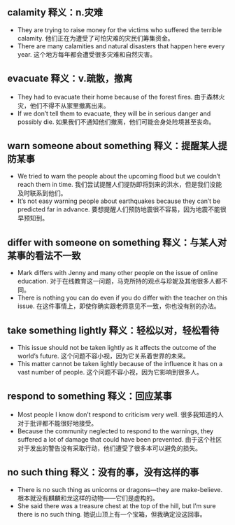 ## calamity 释义：n.灾难
* They are trying to raise money for the victims who suffered the terrible calamity. 他们正在为遭受了可怕灾难的灾民们筹集资金。
* There are many calamities and natural disasters that happen here every year. 这个地方每年都会遭受很多灾难和自然灾害。

## evacuate 释义：v.疏散，撤离
* They had to evacuate their home because of the forest fires. 由于森林火灾，他们不得不从家里撤离出来。
* If we don’t tell them to evacuate, they will be in serious danger and possibly die. 如果我们不通知他们撤离，他们可能会身处险境甚至丧命。

## warn someone about something 释义：提醒某人提防某事
* We tried to warn the people about the upcoming flood but we couldn’t reach them in time. 我们尝试提醒人们提防即将到来的洪水，但是我们没能及时联系到他们。
* It’s not easy warning people about earthquakes because they can’t be predicted far in advance. 要想提醒人们预防地震很不容易，因为地震不能很早预知到。

## differ with someone on something 释义：与某人对某事的看法不一致
* Mark differs with Jenny and many other people on the issue of online education. 对于在线教育这一问题，马克所持的观点与珍妮及其他很多人都不同。
* There is nothing you can do even if you do differ with the teacher on this issue. 在这件事情上，即使你确实跟老师意见不一致，你也没有别的办法。

## take something lightly 释义：轻松以对，轻松看待
* This issue should not be taken lightly as it affects the outcome of the world’s future. 这个问题不容小视，因为它关系着世界的未来。
* This matter cannot be taken lightly because of the influence it has on a vast number of people. 这个问题不容小视，因为它影响到很多人。

## respond to something  释义：回应某事
* Most people I know don’t respond to criticism very well. 很多我知道的人对于批评都不能很好地接受。
* Because the community neglected to respond to the warnings, they suffered a lot of damage that could have been prevented. 由于这个社区对于发出的警告没有采取行动，他们遭受了很多本可以避免的损失。

## no such thing 释义：没有的事，没有这样的事
* There is no such thing as unicorns or dragons—they are make-believe. 根本就没有麒麟和龙这样的动物——它们是虚构的。
* She said there was a treasure chest at the top of the hill, but I’m sure there is no such thing. 她说山顶上有一个宝箱，但我确定没这回事。
